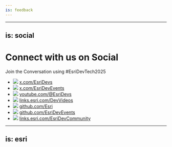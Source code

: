 ```yaml
---
is: feedback
---
```


---
is: social
---

# Connect with us on Social

Join the Conversation using #EsriDevTech2025

<ul class="flex flex-col !list-none gap-3">
  <li class="flex items-center gap-4">
    <img
      src="https://github.com/Esri/reveal.js/blob/dev-summit-2025.1/img/2025/dev/x.png?raw=true"
      class="h-7"
    />
    <a href="https://x.com/EsriDevs" target="_new">x.com/EsriDevs</a>
  </li>
  <li class="flex items-center gap-4">
    <img
      src="https://github.com/Esri/reveal.js/blob/dev-summit-2025.1/img/2025/dev/x.png?raw=true"
      class="h-7"
    />
    <a href="https://x.com/EsriDevEvents" target="_new">x.com/EsriDevEvents</a>
  </li>
  <li class="flex items-center gap-4">
    <img
      src="https://github.com/Esri/reveal.js/blob/dev-summit-2025.1/img/2025/dev/youtube.png?raw=true"
      class="h-7"
    />
    <a href="http://www.youtube.com/@EsriDevs" target="_new">youtube.com/@EsriDevs</a>
  </li>
  <li class="flex items-center gap-4">
    <img
      src="https://github.com/Esri/reveal.js/blob/dev-summit-2025.1/img/2025/dev/video.png?raw=true"
      class="h-7"
    />
    <a href="https://links.esri.com/DevVideos" target="_new">links.esri.com/DevVideos</a>
  </li>
  <li class="flex items-center gap-4">
    <img
      src="https://github.com/Esri/reveal.js/blob/dev-summit-2025.1/img/2025/dev/github.png?raw=true"
      class="h-7"
    />
    <a href="https://github.com/Esri" target="_new">github.com/Esri</a>
  </li>
  <li class="flex items-center gap-4">
    <img
      src="https://github.com/Esri/reveal.js/blob/dev-summit-2025.1/img/2025/dev/github.png?raw=true"
      class="h-7"
    />
    <a href="https://github.com/EsriDevEvents" target="_new">github.com/EsriDevEvents</a>
  </li>
  <li class="flex items-center gap-4">
    <img
      src="https://github.com/Esri/reveal.js/blob/dev-summit-2025.1/img/2025/dev/community.png?raw=true"
      class="h-7"
    />
    <a href="https://links.esri.com/EsriDevCommunity" target="_new">links.esri.com/EsriDevCommunity</a>
  </li>
</ul>

---
is: esri
---
